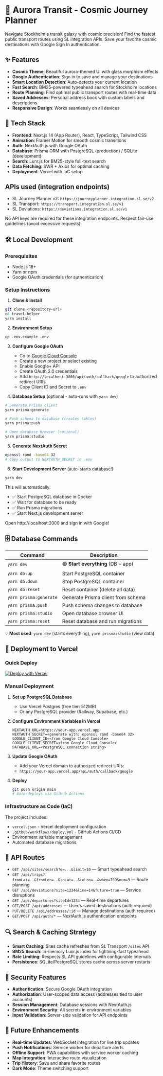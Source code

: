 # 🌟 Aurora Transit - Cosmic Journey Planner

Navigate Stockholm's transit galaxy with cosmic precision! Find the fastest public transport routes using SL integration APIs. Save your favorite cosmic destinations with Google Sign In authentication.

## ✨ Features
- **Cosmic Theme**: Beautiful aurora-themed UI with glass morphism effects
- **Google Authentication**: Sign in to save and manage your destinations
- **Smart Location Detection**: Auto-detects your current location
- **Fast Search**: BM25-powered typeahead search for Stockholm locations  
- **Route Planning**: Find optimal public transport routes with real-time data
- **Saved Addresses**: Personal address book with custom labels and descriptions
- **Responsive Design**: Works seamlessly on all devices

## 🚀 Tech Stack
- **Frontend**: Next.js 14 (App Router), React, TypeScript, Tailwind CSS
- **Animation**: Framer Motion for smooth cosmic transitions
- **Auth**: NextAuth.js with Google OAuth
- **Database**: Prisma ORM with PostgreSQL (production) / SQLite (development)
- **Search**: Lunr.js for BM25-style full-text search
- **Data Fetching**: SWR + Axios for optimal caching
- **Deployment**: Vercel with IaC setup

## APIs used (integration endpoints)
- SL Journey Planner v2: `https://journeyplanner.integration.sl.se/v2`
- SL Transport: `https://transport.integration.sl.se/v1`
- SL Deviations: `https://deviations.integration.sl.se/v1`

No API keys are required for these integration endpoints. Respect fair-use guidelines (avoid excessive requests).

## 🛠️ Local Development

### Prerequisites
- Node.js 18+ 
- Yarn or npm
- Google OAuth credentials (for authentication)

### Setup Instructions

1. **Clone & Install**
```bash
git clone <repository-url>
cd travel-helper
yarn install
```

2. **Environment Setup**
```bash
cp .env.example .env
```

3. **Configure Google OAuth**
   - Go to [Google Cloud Console](https://console.cloud.google.com)
   - Create a new project or select existing
   - Enable Google+ API  
   - Create OAuth 2.0 credentials
   - Add `http://localhost:3000/api/auth/callback/google` to authorized redirect URIs
   - Copy Client ID and Secret to `.env`

4. **Database Setup** (optional - auto-runs with `yarn dev`)
```bash
# Generate Prisma client
yarn prisma:generate

# Push schema to database (creates tables)
yarn prisma:push

# Open database browser (optional)
yarn prisma:studio
```

5. **Generate NextAuth Secret**
```bash
openssl rand -base64 32
# Copy output to NEXTAUTH_SECRET in .env
```

6. **Start Development Server** (auto-starts database!)
```bash
yarn dev
```

This will automatically:
- ✅ Start PostgreSQL database in Docker
- ✅ Wait for database to be ready
- ✅ Run Prisma migrations
- ✅ Start Next.js development server

Open http://localhost:3000 and sign in with Google!

## 🗄️ Database Commands

| Command | Description |
|---------|-------------|
| `yarn dev` | 🟢 **Start everything** (DB + app) |
| `yarn db:up` | Start PostgreSQL container |
| `yarn db:down` | Stop PostgreSQL container |
| `yarn db:reset` | Reset container (delete all data) |
| `yarn prisma:generate` | Generate Prisma client from schema |
| `yarn prisma:push` | Push schema changes to database |
| `yarn prisma:studio` | Open database browser UI |
| `yarn prisma:reset` | Reset database and run migrations |

💡 **Most used**: `yarn dev` (starts everything), `yarn prisma:studio` (view data)

## 🚀 Deployment to Vercel

### Quick Deploy
[![Deploy with Vercel](https://vercel.com/button)](https://vercel.com/new/clone?repository-url=https://github.com/kristofferremback/travel-helper)

### Manual Deployment

1. **Set up PostgreSQL Database**
   - Use Vercel Postgres (free tier: 512MB)
   - Or any PostgreSQL provider (Railway, Supabase, etc.)

2. **Configure Environment Variables in Vercel**
   ```
   NEXTAUTH_URL=https://your-app.vercel.app
   NEXTAUTH_SECRET=<generate with: openssl rand -base64 32>
   GOOGLE_CLIENT_ID=<from Google Cloud Console>
   GOOGLE_CLIENT_SECRET=<from Google Cloud Console>
   DATABASE_URL=<PostgreSQL connection string>
   ```

3. **Update Google OAuth**
   - Add your Vercel domain to authorized redirect URIs:
   - `https://your-app.vercel.app/api/auth/callback/google`

4. **Deploy**
   ```bash
   git push origin main
   # Auto-deploys via GitHub Actions
   ```

### Infrastructure as Code (IaC)
The project includes:
- `vercel.json` - Vercel deployment configuration
- `.github/workflows/deploy.yml` - GitHub Actions CI/CD
- Environment variable management
- Automated database migrations

## 📡 API Routes
- `GET /api/sites/search?q=...&limit=10` — Smart typeahead search
- `GET /api/trips?fromLat=..&fromLon=..&toLat=..&toLon=..&when=ISO&num=3` — Route planning
- `GET /api/deviations?site=1234&line=14&future=true` — Service disruptions
- `GET /api/departures?siteId=1234` — Real-time departures
- `GET/POST /api/addresses` — User's saved destinations (auth required)
- `PUT/DELETE /api/addresses/:id` — Manage destinations (auth required)
- `GET/POST /api/auth/*` — NextAuth.js authentication endpoints

## 🔍 Search & Caching Strategy
- **Smart Caching**: Sites cache refreshes from SL Transport `/sites` API  
- **BM25 Search**: In-memory Lunr.js index for lightning-fast typeahead
- **Rate Limiting**: Respects SL API guidelines with configurable intervals
- **Persistence**: SQLite/PostgreSQL stores cache across server restarts

## 🔐 Security Features
- **Authentication**: Secure Google OAuth integration
- **Authorization**: User-scoped data access (addresses tied to user accounts)
- **Session Management**: Database sessions with NextAuth.js
- **Environment Security**: All secrets in environment variables
- **Input Validation**: Server-side validation for API endpoints

## 🌟 Future Enhancements
- **Real-time Updates**: WebSocket integration for live trip updates
- **Push Notifications**: Service worker for departure alerts  
- **Offline Support**: PWA capabilities with service worker caching
- **Map Integration**: Interactive route visualization
- **Trip History**: Save and share favorite routes
- **Dark Mode**: Theme switching support
